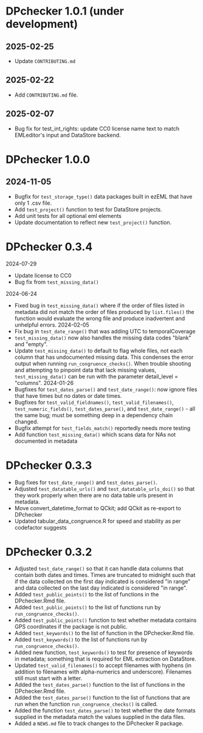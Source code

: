 # DPchecker 1.0.1 (under development)
## 2025-02-25
  * Update `CONTRIBUTING.md`
## 2025-02-22
  * Add `CONTRIBUTING.md` file.
  
## 2025-02-07
* Bug fix for test_int_rights: update CC0 license name text to match EMLeditor's input and DataStore backend.

# DPchecker 1.0.0 
## 2024-11-05
* Bugfix for `test_storage_type()` data packages built in ezEML that have only 1 .csv file.
* Add `test_project()` function to test for DataStore projects.
* Add unit tests for all optional eml elements
* Update documentation to reflect new `test_project()` function.

# DPchecker 0.3.4

2024-07-29
* Update license to CC0
* Bug fix from `test_missing_data()`

2024-06-24
* Fixed bug in `test_missing_data()` where if the order of files listed in metadata did not match the order of files produced by `list.files()` the function would evaluate the wrong file and produce inadvertent and unhelpful errors.
2024-02-05
* Fix bug in `test_date_range()` that was adding UTC to temporalCoverage
* `test_missing_data()` now also handles the missing data codes "blank" and "empty".
* Update `test_missing_data()` to default to flag whole files, not each column that has undocumented missing data. This condenses the error output when running `run_congruence_checks()`. When trouble shooting and attempting to pinpoint data that lack missing values, `test_missing_data()` can be run with the parameter detail_level = "columns".
2024-01-26
* Bugfixes for `test_dates_parse()` and `test_date_range()`: now ignore files that have times but no dates or date times.
* Bugfixes for `test_valid_fieldnames()`, `test_valid_filenames()`, `test_numeric_fields()`, `test_dates_parse()`, and `test_date_range()` - all the same bug; must be something deep in a dependency chain changed.
* Bugfix attempt for `test_fields_match()` reportedly needs more testing
* Add function `test_missing_data()` which scans data for NAs not documented in metadata

# DPchecker 0.3.3

* Bug fixes for `test_date_range()` and `test_dates_parse()`.
* Adjusted `test_datatable_urls()` and `test_datatable_urls_doi()` so that they work properly when there are no data table urls present in metadata.
* Move convert_datetime_format to QCkit; add QCkit as re-export to DPchecker
* Updated tabular_data_congruence.R for speed and stability as per codefactor suggests

# DPchecker 0.3.2

* Adjusted `test_date_range()` so that it can handle data columns that contain both dates and times. Times are truncated to midnight such that if the data collected on the first day indicated is considered "in range" and data collected on the last day indicated is considered "in range".
* Added `test_public_points()` to the list of functions in the DPchecker.Rmd file.
* Added `test_public_points()` to the list of functions run by `run_congruence_checks()`.
* Added `test_public_points()` function to test whether metadata contains GPS coordinates if the package is not public.
* Added `test_keywords()` to the list of function in the DPchecker.Rmd file. 
* Added `test_keywords()` to the list of functions run by `run_congruence_checks()`.
* Added new function, `test_keywords()` to test for presence of keywords in metadata; something that is required for EML extraction on DataStore.
* Updated `test_valid_filenames()` to accept filenames with hyphens (in addition to filenames with alpha-numerics and underscore). Filenames still must start with a letter.
* Added the `test_dates_parse()` function to the list of functions in the DPchecker.Rmd file.
* Added the `test_dates_parse()` function to the list of functions that are run when the function `run_congruence_checks()` is called.
* Added the function `test_dates_parse()` to test whether the date formats supplied in the metadata match the values supplied in the data files.
* Added a `NEWS.md` file to track changes to the DPchecker R package.
